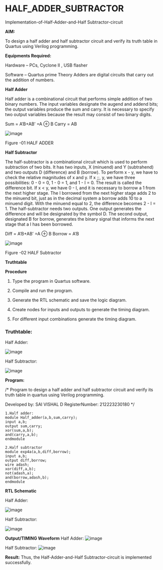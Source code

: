 # HALF_ADDER_SUBTRACTOR

Implementation-of-Half-Adder-and-Half Subtractor-circuit

**AIM:**

To design a half adder and half subtractor circuit and verify its truth table in Quartus using Verilog programming.

**Equipments Required:**

Hardware – PCs, Cyclone II , USB flasher 

Software – Quartus prime Theory Adders are digital circuits that carry out the addition of numbers.

**Half Adder**

Half adder is a combinational circuit that performs simple addition of two binary numbers. The input variables designate the augend and addend bits; the output variables produce the sum and carry. It is necessary to specify two output variables because the result may consist of two binary digits.

Sum = A’B+AB’ =A ⊕ B Carry = AB

![image](https://github.com/naavaneetha/HALF_ADDER_SUBTRACTOR/assets/154305477/bd4a0b2c-cdbc-4184-ab08-81578f121e1f)

Figure -01 HALF ADDER

**Half Subtractor**

The half-subtractor is a combinational circuit which is used to perform subtraction of two bits. It has two inputs, X (minuend) and Y (subtrahend) and two outputs D (difference) and B (borrow). To perform x - y, we have to check the relative magnitudes of x and y. If x ;;, y, we have three possibilities: 0 - 0 = 0, 1 - 0 = 1, and 1 - I = 0. The result is called the difference bit. If x < y, we have 0 - I, and it is necessary to borrow a 1 from the next higher stage. The I borrowed from the next higher stage adds 2 to the minuend bit, just as in the decimal system a borrow adds 10 to a minuend digit. With the minuend equal to 2, the difference becomes 2 - I = 1. The half-subtractor needs two outputs. One output generates the difference and will be designated by the symbol D. The second output, designated B for borrow, generates the binary signal that informs the next stage that a I has been borrowed. 

Diff = A’B+AB’ =A ⊕ B
Borrow = A’B

 ![image](https://github.com/naavaneetha/HALF_ADDER_SUBTRACTOR/assets/154305477/d76b099c-513f-4e7c-843a-e2fd028a531a)

Figure -02 HALF Subtractor

**Truthtable**

**Procedure**

1.	Type the program in Quartus software.

2.	Compile and run the program.

3.	Generate the RTL schematic and save the logic diagram.

4.	Create nodes for inputs and outputs to generate the timing diagram.

5.	For different input combinations generate the timing diagram.

### Truthtable:
Half Adder:

![image](https://github.com/SaiVishal1105/HALF_ADDER_SUBTRACTOR/assets/145742557/89b54c4d-9cb6-43fb-a920-7f9ad7bdf65d)

Half Subtractor:

![image](https://github.com/SaiVishal1105/HALF_ADDER_SUBTRACTOR/assets/145742557/905b21d8-11ac-44c3-9b34-05b9b5cfc77e)


**Program:**

/* Program to design a half adder and half subtractor circuit and verify its truth table in quartus using Verilog programming.

Developed by: SAI VISHAL D 
RegisterNumber: 212223230180 */
```
1.Half adder:
module Half_adder(a,b,sum,carry);
input a,b;
output sum,carry;
xor(sum,a,b);
and(carry,a,b);
endmodule
```
```
2.Half subtractor
module exp4a(a,b,diff,borrow);
input a,b;
output diff,borrow;
wire adash;
xor(diff,a,b);
not(adash,a);
and(borrow,adash,b);
endmodule
```
**RTL Schematic**

Half Adder:

![image](https://github.com/SaiVishal1105/HALF_ADDER_SUBTRACTOR/assets/145742557/c4fdd392-a801-4e22-bc0b-2aeff3cad51f)

Half Subtractor:

![image](https://github.com/SaiVishal1105/HALF_ADDER_SUBTRACTOR/assets/145742557/f9deaf9c-cd81-4af4-9af3-0229f84cf94d)


**Output/TIMING Waveform**
Half Adder:
![image](https://github.com/SaiVishal1105/HALF_ADDER_SUBTRACTOR/assets/145742557/c154e84f-755e-421f-879b-e61e4ac00458)

Half Subtractor:
![image](https://github.com/SaiVishal1105/HALF_ADDER_SUBTRACTOR/assets/145742557/ea75bbbb-2b3a-4a39-85dd-a3c91c2422f7)

**Result:**
Thus, the Half-Adder-and-Half Subtractor-circuit is implemented successfully.
